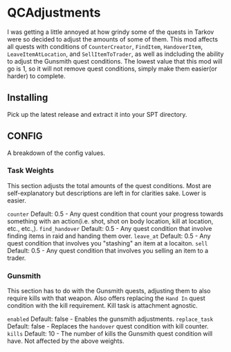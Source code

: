 # QCAdjustments

I was getting a little annoyed at how grindy some of the quests in Tarkov were so decided to adjust the amounts of some of them. This mod affects all quests with conditions of `CounterCreator`, `FindItem`, `HandoverItem`, `LeaveItemAtLocation`, and `SellItemToTrader`, as well as indcluding the ability to adjust the Gunsmith quest conditions. The lowest value that this mod will go is 1, so it will not remove quest conditions, simply make them easier(or harder) to complete.

## Installing

Pick up the latest release and extract it into your SPT directory.

## CONFIG

A breakdown of the config values.

### Task Weights

This section adjusts the total amounts of the quest conditions. Most are self-explanatory but descriptions are left in for clarities sake. Lower is easier.

`counter` Default: 0.5 - Any quest condition that count your progress towards something with an action(i.e. shot, shot on body location, kill at location, etc., etc.,).
`find_handover` Default: 0.5 - Any quest condition that involve finding items in raid and handing them over.
`leave_at` Default: 0.5 - Any quest condition that involves you "stashing" an item at a locaiton.
`sell` Default: 0.5 - Any quest condition that involves you selling an item to a trader.

### Gunsmith

This section has to do with the Gunsmith quests, adjusting them to also require kills with that weapon. Also offers replacing the `Hand In` quest condition with the kill requirement. Kill task is attachment agnostic.

`enabled` Default: false - Enables the gunsmith adjustments.
`replace_task` Default: false - Replaces the `handover` quest condition with kill counter.
`kills` Default: 10 - The number of kills the Gunsmith quest condition will have. Not affected by the above weights.
